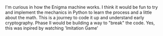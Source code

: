 I'm curious in how the Enigma machine works. I think it would be fun to try and implement the mechanics in Python to learn the process and a little about the math. This is a journey to code it up and understand early cryptography. Phase II would be building a way to "break" the code. Yes, this was inpired by watching 'Imitation Game'


